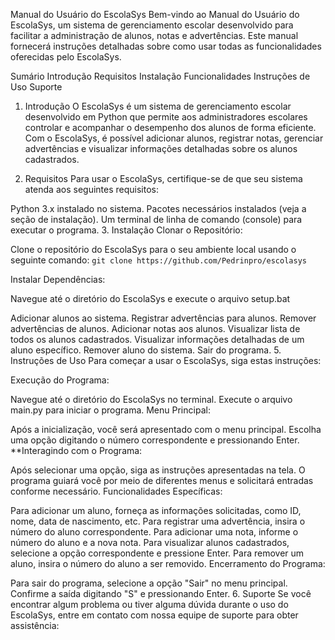 Manual do Usuário do EscolaSys
Bem-vindo ao Manual do Usuário do EscolaSys, um sistema de gerenciamento escolar desenvolvido para facilitar a administração de alunos, notas e advertências. Este manual fornecerá instruções detalhadas sobre como usar todas as funcionalidades oferecidas pelo EscolaSys.

Sumário
Introdução
Requisitos
Instalação
Funcionalidades
Instruções de Uso
Suporte
1. Introdução
O EscolaSys é um sistema de gerenciamento escolar desenvolvido em Python que permite aos administradores escolares controlar e acompanhar o desempenho dos alunos de forma eficiente. Com o EscolaSys, é possível adicionar alunos, registrar notas, gerenciar advertências e visualizar informações detalhadas sobre os alunos cadastrados.

2. Requisitos
Para usar o EscolaSys, certifique-se de que seu sistema atenda aos seguintes requisitos:

Python 3.x instalado no sistema.
Pacotes necessários instalados (veja a seção de instalação).
Um terminal de linha de comando (console) para executar o programa.
3. Instalação
Clonar o Repositório:

Clone o repositório do EscolaSys para o seu ambiente local usando o seguinte comando:
```git clone https://github.com/Pedrinpro/escolasys```

Instalar Dependências:

Navegue até o diretório do EscolaSys e execute o arquivo setup.bat

Adicionar alunos ao sistema.
Registrar advertências para alunos.
Remover advertências de alunos.
Adicionar notas aos alunos.
Visualizar lista de todos os alunos cadastrados.
Visualizar informações detalhadas de um aluno específico.
Remover aluno do sistema.
Sair do programa.
5. Instruções de Uso
Para começar a usar o EscolaSys, siga estas instruções:

Execução do Programa:

Navegue até o diretório do EscolaSys no terminal.
Execute o arquivo main.py para iniciar o programa.
Menu Principal:

Após a inicialização, você será apresentado com o menu principal.
Escolha uma opção digitando o número correspondente e pressionando Enter.
**Interagindo com o Programa:

Após selecionar uma opção, siga as instruções apresentadas na tela.
O programa guiará você por meio de diferentes menus e solicitará entradas conforme necessário.
Funcionalidades Específicas:

Para adicionar um aluno, forneça as informações solicitadas, como ID, nome, data de nascimento, etc.
Para registrar uma advertência, insira o número do aluno correspondente.
Para adicionar uma nota, informe o número do aluno e a nova nota.
Para visualizar alunos cadastrados, selecione a opção correspondente e pressione Enter.
Para remover um aluno, insira o número do aluno a ser removido.
Encerramento do Programa:

Para sair do programa, selecione a opção "Sair" no menu principal.
Confirme a saída digitando "S" e pressionando Enter.
6. Suporte
Se você encontrar algum problema ou tiver alguma dúvida durante o uso do EscolaSys, entre em contato com nossa equipe de suporte para obter assistência:
